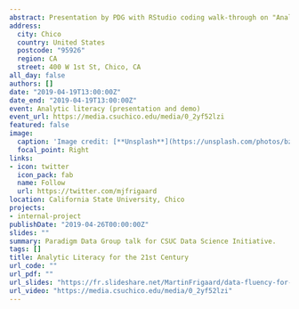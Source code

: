 ```yaml
---
abstract: Presentation by PDG with RStudio coding walk-through on "Analytic Literacy for the 21st Century" given at California State University, Chico.
address:
  city: Chico
  country: United States
  postcode: "95926"
  region: CA
  street: 400 W 1st St, Chico, CA 
all_day: false
authors: []
date: "2019-04-19T13:00:00Z"
date_end: "2019-04-19T13:00:00Z"
event: Analytic literacy (presentation and demo) 
event_url: https://media.csuchico.edu/media/0_2yf52lzi
featured: false
image:
  caption: 'Image credit: [**Unsplash**](https://unsplash.com/photos/bzdhc5b3Bxs)'
  focal_point: Right
links:
- icon: twitter
  icon_pack: fab
  name: Follow
  url: https://twitter.com/mjfrigaard
location: California State University, Chico
projects:
- internal-project
publishDate: "2019-04-26T00:00:00Z"
slides: ""
summary: Paradigm Data Group talk for CSUC Data Science Initiative.
tags: []
title: Analytic Literacy for the 21st Century
url_code: ""
url_pdf: ""
url_slides: "https://fr.slideshare.net/MartinFrigaard/data-fluency-for-the-21st-century-147187624"
url_video: "https://media.csuchico.edu/media/0_2yf52lzi"
---
```

